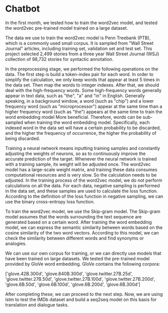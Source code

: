 # Chatbot



In the first month, we tested how to train the word2vec model, and tested the word2vec pre-trained model trained on a large dataset.



The data we use to train the word2vec model is Penn Treebank (PTB), which is a commonly used small corpus. It is sampled from "Wall Street Journal" articles, including training set, validation set and test set. This project selected 2,499 stories from a three year Wall Street Journal (WSJ) collection of 98,732 stories for syntactic annotation.



In the preprocessing stage, we performed the following operations on the data. The first step is build a token-index pair for each word. In order to simplify the calculation, we only keep words that appear at least 5 times in the data set. Then map the words to integer indexes. After that, we should deal with the high-frequency words. Some high-frequency words generally appear in text data, such as "the", "a" and "in" in English. Generally speaking, in a background window, a word (such as "chip") and a lower frequency word (such as "microprocessor") appear at the same time than a higher frequency word (such as "the") appears at the same time to train the word embedding model More beneficial. Therefore, words can be sub-sampled when training the word embedding model. Specifically, each indexed word in the data set will have a certain probability to be discarded, and the higher the frequency of occurrence, the higher the probability of being discarded.



Training a neural network means inputting training samples and constantly adjusting the weights of neurons, so as to continuously improve the accurate prediction of the target. Whenever the neural network is trained with a training sample, its weight will be adjusted once. The word2vec model has a large-scale weight matrix, and training these data consumes computational resources and is very slow. So the calculation needs to be adjusted. In the training process of the word2vec model, we do not perform calculations on all the data. For each data, negative sampling is performed in the data set, and these samples are used to calculate the loss function. According to the definition of the loss function in negative sampling, we can use the binary cross-entropy loss function.



To train the word2vec model, we use the Skip-gram model. The Skip-gram model assumes that the words surrounding the text sequence are generated based on a certain word. After training the word embedding model, we can express the semantic similarity between words based on the cosine similarity of the two word vectors. According to this model, we can check the similarity between different words and find synonyms or analogies.



We can use our own corpus for training, or we can directly use models that have been trained on large datasets. We tested the pre-trained model provided by GloVe word embedding. GloVe contains the following corpora: 

['glove.42B.300d', 'glove.840B.300d', 'glove.twitter.27B.25d', 'glove.twitter.27B.50d', 'glove.twitter.27B.100d', 'glove.twitter.27B.200d', 'glove.6B.50d', 'glove.6B.100d', 'glove.6B.200d', 'glove.6B.300d']

After completing these, we can proceed to the next step. Now, we are using lstm to test the IMDb dataset and build a seq2seq model on this basis for translation and dialogue tasks.


